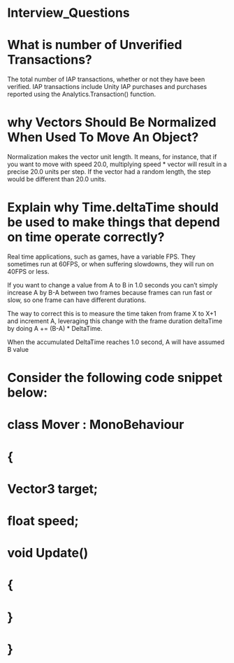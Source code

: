 # Interview_Questions

# What is number of Unverified Transactions?
The total number of IAP transactions, whether or not they have been verified.
IAP transactions include Unity IAP purchases and purchases reported using the Analytics.Transaction() function.

# why Vectors Should Be Normalized When Used To Move An Object?
Normalization makes the vector unit length. It means, for instance, that if you want to move with speed 20.0, multiplying speed * vector will result in a precise 20.0 units per step. If the vector had a random length, the step would be different than 20.0 units.

# Explain why Time.deltaTime should be used to make things that depend on time operate correctly?
Real time applications, such as games, have a variable FPS. They sometimes run at 60FPS, or when suffering slowdowns, they will run on 40FPS or less.

If you want to change a value from A to B in 1.0 seconds you can’t simply increase A by B-A between two frames because frames can run fast or slow, so one frame can have different durations.

The way to correct this is to measure the time taken from frame X to X+1 and increment A, leveraging this change with the frame duration deltaTime by doing A += (B-A) * DeltaTime.

When the accumulated DeltaTime reaches 1.0 second, A will have assumed B value

# Consider the following code snippet below:

# class Mover : MonoBehaviour
# {
#  Vector3 target;
#  float speed;
#
# void Update()
#  {
#  
#  }
# }
